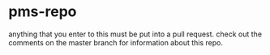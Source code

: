 # pms-repo

anything that you enter to this must be put into a pull request. check out the comments on the master branch for  information about this repo.
